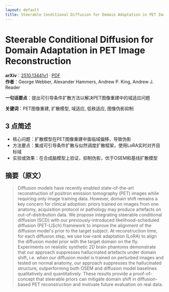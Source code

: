 ```yaml
---
layout: default
title: Steerable Conditional Diffusion for Domain Adaptation in PET Image Reconstruction
---
```


# Steerable Conditional Diffusion for Domain Adaptation in PET Image Reconstruction
**arXiv**：[2510.13441v1](https://arxiv.org/abs/2510.13441) · [PDF](https://arxiv.org/pdf/2510.13441.pdf)  
**作者**：George Webber, Alexander Hammers, Andrew P. King, Andrew J. Reader  

**一句话要点**：提出可引导条件扩散方法以解决PET图像重建中的域适应问题

**关键词**：PET图像重建, 扩散模型, 域适应, 低秩适应, 图像伪影抑制

## 3 点简述
- 核心问题：扩散模型在PET图像重建中面临域偏移，导致伪影
- 方法要点：集成可引导条件扩散与似然调度扩散框架，使用LoRA实时对齐目标域
- 实验或效果：在合成脑模型上验证，抑制伪影，优于OSEM和基线扩散模型

## 摘要（原文）

> Diffusion models have recently enabled state-of-the-art reconstruction of
> positron emission tomography (PET) images while requiring only image training
> data. However, domain shift remains a key concern for clinical adoption: priors
> trained on images from one anatomy, acquisition protocol or pathology may
> produce artefacts on out-of-distribution data. We propose integrating steerable
> conditional diffusion (SCD) with our previously-introduced likelihood-scheduled
> diffusion (PET-LiSch) framework to improve the alignment of the diffusion
> model's prior to the target subject. At reconstruction time, for each diffusion
> step, we use low-rank adaptation (LoRA) to align the diffusion model prior with
> the target domain on the fly. Experiments on realistic synthetic 2D brain
> phantoms demonstrate that our approach suppresses hallucinated artefacts under
> domain shift, i.e. when our diffusion model is trained on perturbed images and
> tested on normal anatomy, our approach suppresses the hallucinated structure,
> outperforming both OSEM and diffusion model baselines qualitatively and
> quantitatively. These results provide a proof-of-concept that steerable priors
> can mitigate domain shift in diffusion-based PET reconstruction and motivate
> future evaluation on real data.

